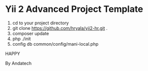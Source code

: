 Yii 2 Advanced Project Template
===============================
1. cd to your project directory
2. git clone https://github.com/hryala/yii2-hr.git .
3. composer update
4. php ./init
5. config db common/config/mani-local.php

HAPPY


By Andatech